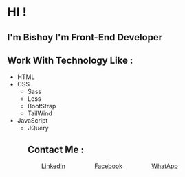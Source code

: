 <!-- @format -->

<h1>HI !</h1>
<h2>I'm Bishoy I'm Front-End Developer</h2>
<h2>Work With Technology Like :</h2>
<ul>
<li>HTML</li>
<li>CSS<ul>
<li>Sass</li>
<li>Less</li>
<li>BootStrap</li>
<li>TailWind</li>
</ul>
</li>
<li>JavaScript
<ul>
<li>JQuery</li>
</ul>
</li>
<ul>
<h2>Contact Me :</h2>
<a style="margin:2rem" href="https://www.linkedin.com/in/beshoy-wageeh/" >Linkedin</a>
<a style="margin:2rem" href="https://www.facebook.com/besho.pixel/" >Facebook</a>
<a style="margin:2rem" href="https://wa.link/lgs0bs" >WhatApp</a>

